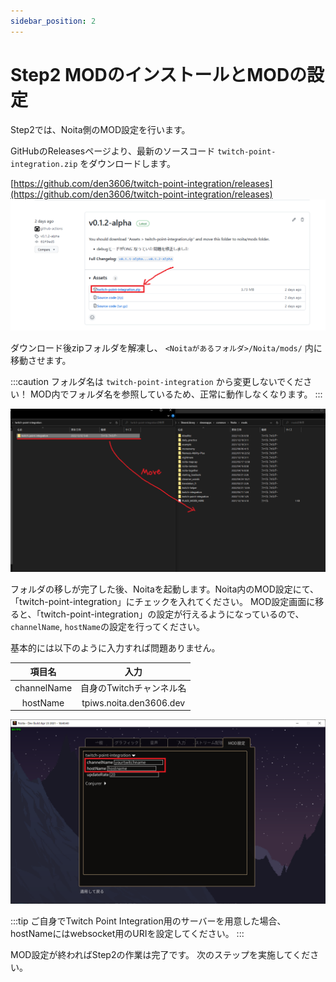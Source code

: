 ```yaml
---
sidebar_position: 2
---
```


# Step2 MODのインストールとMODの設定

Step2では、Noita側のMOD設定を行います。

GitHubのReleasesページより、最新のソースコード `twitch-point-integration.zip` をダウンロードします。

[https://github.com/den3606/twitch-point-integration/releases](https://github.com/den3606/twitch-point-integration/releases)
[![github-page](./img/step2/github-page.png)](https://github.com/den3606/twitch-point-integration/releases)

ダウンロード後zipフォルダを解凍し、 `<Noitaがあるフォルダ>/Noita/mods/` 内に移動させます。

:::caution
フォルダ名は `twitch-point-integration` から変更しないでください！
MOD内でフォルダ名を参照しているため、正常に動作しなくなります。
:::

![mod-copy](./img/step2/mod-copy.png)

フォルダの移しが完了した後、Noitaを起動します。Noita内のMOD設定にて、「twitch-point-integration」にチェックを入れてください。
MOD設定画面に移ると、「twitch-point-integration」の設定が行えるようになっているので、`channelName`, `hostName`の設定を行ってください。

基本的には以下のように入力すれば問題ありません。

|項目名|入力|
|:-:|:-:|
|channelName|自身のTwitchチャンネル名|
|hostName|tpiws.noita.den3606.dev|

![mod-settings](./img/step2/mod-settings.png)

:::tip
ご自身でTwitch Point Integration用のサーバーを用意した場合、hostNameにはwebsocket用のURIを設定してください。
:::

MOD設定が終わればStep2の作業は完了です。
次のステップを実施してください。
